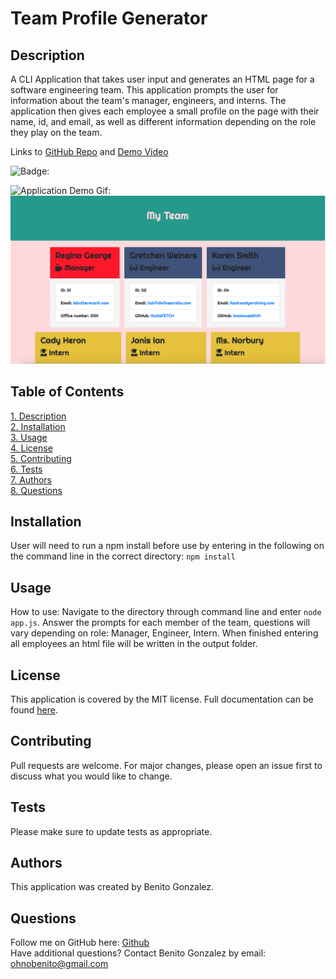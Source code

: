 # **Team Profile Generator**

## Description 
A CLI Application that takes user input and generates an HTML page for a software engineering team. This application prompts the user for information about the team's manager, engineers, and interns. The application then gives each employee a small profile on the page with their name, id, and email, as well as different information depending on the role they play on the team.

Links to [GitHub Repo](https://www.github.com/ohnobenito/teamprofilegenerator) and [Demo Video](https://drive.google.com/file/d/1VZzIqpUK81-9nr9UazTokRG_fT-NcTo1/view?usp=sharing)

![Badge:](https://img.shields.io/badge/License-mit-brightgreen)

![Application Demo Gif:](/lib/appdemo.gif)
![Launched Page Example:](/lib/launched.png)

## Table of Contents
[1. Description](#Description)<br>
[2. Installation](#Installation)<br>
[3. Usage](#Usage)<br>
[4. License](License)<br>
[5. Contributing](#Contributing)<br>
[6. Tests](#Tests)<br>
[7. Authors](#Authors)<br>
[8. Questions](#Questions)<br>

  
## Installation 
User will need to run a npm install before use by entering in the following on the command line in the correct directory:
`npm install`

## Usage 
How to use: Navigate to the directory through command line and enter `node app.js`. Answer the prompts for each member of the team, questions will vary depending on role: Manager, Engineer, Intern. When finished entering all employees an html file will be written in the output folder.

## License
This application is covered by the MIT license. Full documentation can be found [here](https://choosealicense.com/licenses/mit).

## Contributing
Pull requests are welcome. For major changes, please open an issue first to discuss what you would like to change.

## Tests
Please make sure to update tests as appropriate.

## Authors
This application was created by Benito Gonzalez.

## Questions
Follow me on GitHub here: [Github](https://www.github.com/Ohnobenito)<br>
Have additional questions? Contact Benito Gonzalez by email: ohnobenito@gmail.com
